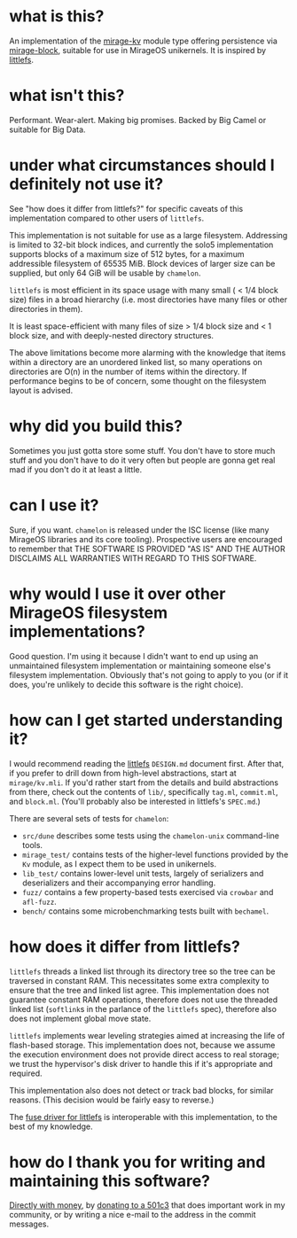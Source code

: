 # what is this?

An implementation of the [mirage-kv](https://github.com/mirage/mirage-kv) module type offering persistence via [mirage-block](https://github.com/mirage/mirage-block), suitable for use in MirageOS unikernels.  It is inspired by [littlefs](https://github.com/littlefs-project/littlefs).

# what isn't this?

Performant. Wear-alert. Making big promises. Backed by Big Camel or suitable for Big Data.

# under what circumstances should I definitely not use it?

See "how does it differ from littlefs?" for specific caveats of this implementation compared to other users of `littlefs`.

This implementation is not suitable for use as a large filesystem. Addressing is limited to 32-bit block indices, and currently the solo5 implementation supports blocks of a maximum size of 512 bytes, for a maximum addressible filesystem of 65535 MiB.  Block devices of larger size can be supplied, but only 64 GiB will be usable by `chamelon`.

`littlefs` is most efficient in its space usage with many small ( < 1/4 block size) files in a broad hierarchy (i.e. most directories have many files or other directories in them).

It is least space-efficient with many files of size > 1/4 block size and < 1 block size, and with deeply-nested directory structures.

The above limitations become more alarming with the knowledge that items within a directory are an unordered linked list, so many operations on directories are O(n) in the number of items within the directory.  If performance begins to be of concern, some thought on the filesystem layout is advised.

# why did you build this?

Sometimes you just gotta store some stuff. You don't have to store much stuff and you don't have to do it very often but people are gonna get real mad if you don't do it at least a little.

# can I use it?

Sure, if you want. `chamelon` is released under the ISC license (like many MirageOS libraries and its core tooling). Prospective users are encouraged to remember that THE SOFTWARE IS PROVIDED "AS IS" AND THE AUTHOR DISCLAIMS ALL WARRANTIES WITH REGARD TO THIS SOFTWARE.

# why would I use it over other MirageOS filesystem implementations?

Good question. I'm using it because I didn't want to end up using an unmaintained filesystem implementation or maintaining someone else's filesystem implementation. Obviously that's not going to apply to you (or if it does, you're unlikely to decide this software is the right choice).

# how can I get started understanding it?

I would recommend reading the [littlefs](https://github.com/littlefs-project/littlefs) `DESIGN.md` document first. After that, if you prefer to drill down from high-level abstractions, start at `mirage/kv.mli`. If you'd rather start from the details and build abstractions from there, check out the contents of `lib/`, specifically `tag.ml`, `commit.ml`, and `block.ml`. (You'll probably also be interested in littlefs's `SPEC.md`.)

There are several sets of tests for `chamelon`:

* `src/dune` describes some tests using the `chamelon-unix` command-line tools.
* `mirage_test/` contains tests of the higher-level functions provided by the `Kv` module, as I expect them to be used in unikernels.
* `lib_test/` contains lower-level unit tests, largely of serializers and deserializers and their accompanying error handling.
* `fuzz/` contains a few property-based tests exercised via `crowbar` and `afl-fuzz`.
* `bench/` contains some microbenchmarking tests built with `bechamel`.

# how does it differ from littlefs?

`littlefs` threads a linked list through its directory tree so the tree can be traversed in constant RAM. This necessitates some extra complexity to ensure that the tree and linked list agree. This implementation does not guarantee constant RAM operations, therefore does not use the threaded linked list (`softlink`s in the parlance of the `littlefs` spec), therefore also does not implement global move state.

`littlefs` implements wear leveling strategies aimed at increasing the life of flash-based storage. This implementation does not, because we assume the execution environment does not provide direct access to real storage; we trust the hypervisor's disk driver to handle this if it's appropriate and required.

This implementation also does not detect or track bad blocks, for similar reasons. (This decision would be fairly easy to reverse.)

The [fuse driver for littlefs](https://github.com/geky/littlefs-fuse) is interoperable with this implementation, to the best of my knowledge.

# how do I thank you for writing and maintaining this software?

[Directly with money](https://ko-fi.com/yomimono), by [donating to a 501c3](https://www.freedom-inc.org/index.php?page=Support-Us) that does important work in my community, or by writing a nice e-mail to the address in the commit messages.
